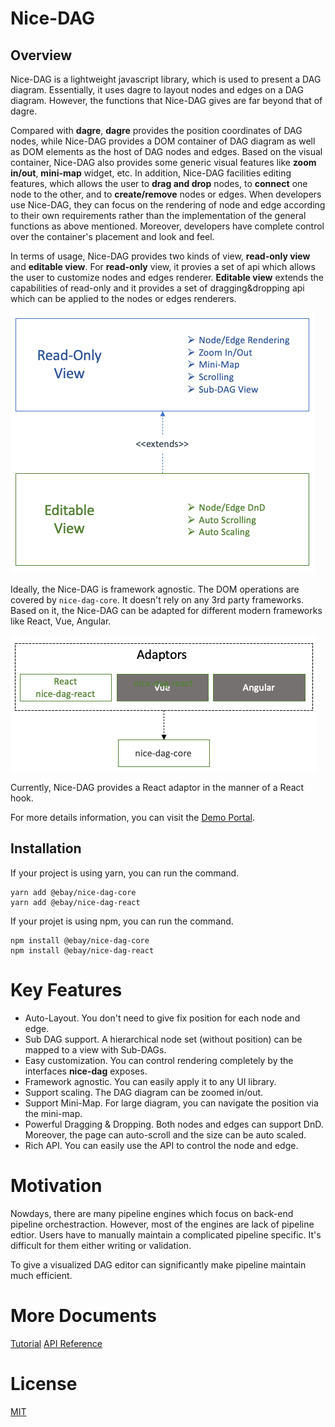 # Nice-DAG

## Overview

Nice-DAG is a lightweight javascript library, which is used to present a DAG diagram. Essentially, it uses dagre to layout nodes and edges on a DAG diagram. However, the functions that Nice-DAG gives are far beyond that of dagre. 

Compared with **dagre**, **dagre** provides the position coordinates of DAG nodes, while Nice-DAG provides a DOM container of DAG diagram as well as DOM elements as the host of DAG nodes and edges. Based on the visual container, Nice-DAG also provides some generic visual features like **zoom in/out**, **mini-map** widget, etc. In addition, Nice-DAG facilities editing features, which allows the user to **drag and drop** nodes, to **connect** one node to the other, and to **create/remove** nodes or edges. When developers use Nice-DAG, they can focus on the rendering of node and edge according to their own requirements rather than the implementation of the general functions as above mentioned. Moreover, developers have complete control over the container's placement and look and feel.

In terms of usage, Nice-DAG provides two kinds of view, **read-only view** and **editable view**. For **read-only** view, it provies a set of api which allows the user to customize nodes and edges renderer. **Editable view** extends the capabilities of read-only and it provides a set of dragging&dropping api which can be applied to the nodes or edges renderers.

![nice-dag-modules](./static/img/nice-dag-modules.png)

Ideally, the Nice-DAG is framework agnostic. The DOM operations are covered by `nice-dag-core`. It doesn't rely on any 3rd party frameworks. Based on it, the Nice-DAG can be adapted for different modern frameworks like React, Vue, Angular. 

![nice-dag-adaptors](./static/img/nice-dag-adaptors.png)

Currently, Nice-DAG provides a React adaptor in the manner of a React hook.

For more details information, you can visit the [Demo Portal](https://pages.github.corp.ebay.com/nice-dag/nice-dag-kernel/).

## Installation

If your project is using yarn, you can run the command.

```
yarn add @ebay/nice-dag-core
yarn add @ebay/nice-dag-react
```

If your projet is using npm, you can run the command. 
```
npm install @ebay/nice-dag-core
npm install @ebay/nice-dag-react
```
# Key Features
* Auto-Layout. You don't need to give fix position for each node and edge.
* Sub DAG support. A hierarchical node set (without position) can be mapped to a view with Sub-DAGs.
* Easy customization. You can control rendering completely by the interfaces **nice-dag** exposes.
* Framework agnostic. You can easily apply it to any UI library.
* Support scaling. The DAG diagram can be zoomed in/out.
* Support Mini-Map. For large diagram, you can navigate the position via the mini-map.
* Powerful Dragging & Dropping. Both nodes and edges can support DnD. Moreover, the page can auto-scroll and the size can be auto scaled.
* Rich API. You can easily use the API to control the node and edge.

# Motivation
Nowdays, there are many pipeline engines which focus on back-end pipeline orchestraction. However, most of the engines are lack of pipeline edtior. Users have to manually maintain a complicated pipeline specific. It's difficult for them either writing or validation.

To give a visualized DAG editor can significantly make pipeline maintain much efficient.

# More Documents

[Tutorial](https://opensource.ebay.com/nice-dag/docs/intro)
[API Reference](https://opensource.ebay.com/nice-dag/docs/api-ref/)

# License
[MIT](LICENSE.md)